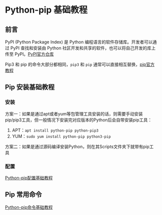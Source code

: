 # Python-pip 基础教程


## 前言

PyPI (Python Package Index) 是 Python 编程语言的软件存储库。开发者可以通过 PyPI 查找和安装由 Python 社区开发和共享的软件，也可以将自己开发的库上传至 PyPI。[PyPI官方仓库](https://pypi.org/)

Pip3 和 pip 的命令大部分都相同，`pip3` 和 `pip` 通常可以直接相互替换，[pip官方教程](https://pip.pypa.io/en/stable/user_guide/#user-guide)

## Pip 安装基础教程

### 安装

方案一：如果是通过apt或者yum等包管理工具安装的话，则需要手动安装pip/pip3工具，但一般情况下安装完对应版本的Python后会自带安装pip工具：
1. APT：`apt install python-pip python-pip3`
2. YUM：`sudo yum install python-pip python3-pip`

方案二：如果是通过源码编译安装Python，则在其Scripts文件夹下就带有pip工具

### 配置

[Python-pip配置基础教程](work/programming/Python/CLI/Python-pip配置基础教程.md)



## Pip 常用命令

[Python-pip命令基础教程](work/programming/Python/CLI/Python-pip命令基础教程.md)
